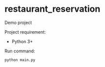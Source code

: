 # restaurant_reservation
Demo project

Project requirement:
- Python 3+

Run command:

```
python main.py
```
